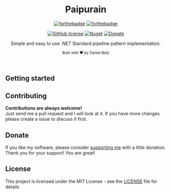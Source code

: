 ﻿<h1 align="center">Paipurain</h1>
<div align="center">

[![forthebadge](https://forthebadge.com/images/badges/made-with-c-sharp.svg)](https://forthebadge.com)
[![forthebadge](https://forthebadge.com/images/badges/built-with-grammas-recipe.svg)](https://forthebadge.com)

[![GitHub license](https://img.shields.io/github/license/LegendaryB/Paipurain.svg?longCache=true&style=flat-square)](https://github.com/LegendaryB/Paipurain/blob/master/LICENSE.md)
[![Nuget](https://img.shields.io/nuget/v/Paipurain.svg?style=flat-square)](https://www.nuget.org/packages/Paipurain/)
[![Donate](https://img.shields.io/badge/Donate-PayPal-blue.svg)](https://paypal.me/alphadaniel)

Simple and easy to use .NET Standard pipeline pattern implementation.

<sub>Built with ❤︎ by Daniel Belz</sub>
</div><br>

## Getting started


## Contributing

__Contributions are always welcome!__  
Just send me a pull request and I will look at it. If you have more changes please create a issue to discuss it first.

## Donate
If you like my software, please consider [supporting me](https://paypal.me/alphadaniel) with a little donation. Thank you for your support! You are great!

## License

This project is licensed under the MIT License - see the [LICENSE](LICENSE) file for details
